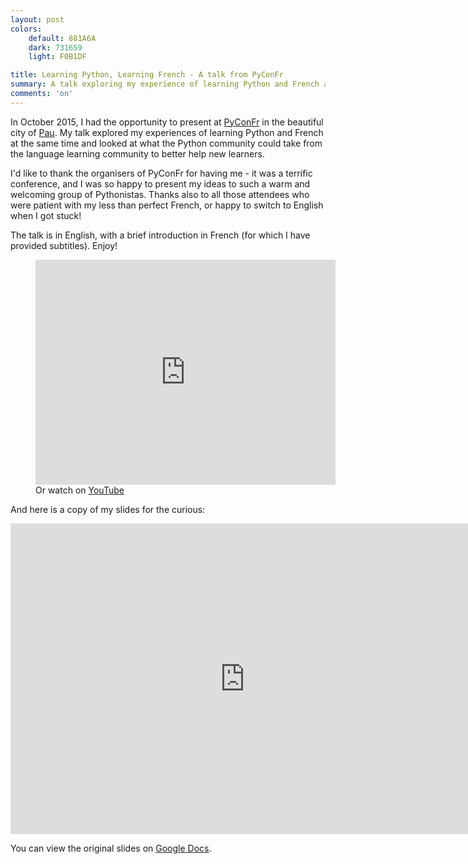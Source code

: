 ```yaml
---
layout: post
colors:
    default: 881A6A
    dark: 731659
    light: F0B1DF

title: Learning Python, Learning French - A talk from PyConFr
summary: A talk exploring my experience of learning Python and French at the same time. Presented at [PyConFr](http://www.pycon.fr/2015/).
comments: 'on'
---
```


In October 2015, I had the opportunity to present at [PyConFr](http://www.pycon.fr/2015/) in the beautiful city of [Pau](https://en.wikipedia.org/wiki/Pau,_Pyr%C3%A9n%C3%A9es-Atlantiques). My talk explored my experiences of learning Python and French at the same time and looked at what the Python community could take from the language learning community to better help new learners.

I'd like to thank the organisers of PyConFr for having me - it was a terrific conference, and I was so happy to present my ideas to such a warm and welcoming group of Pythonistas. Thanks also to all those attendees who were patient with my less than perfect French, or happy to switch to English when I got stuck!

The talk is in English, with a brief introduction in French (for which I have provided subtitles). Enjoy!

<figure class="img-figure centered">
    <iframe width="480" height="360" src="https://www.youtube.com/embed/n2WjDQaowBo?rel=0" frameborder="0" allowfullscreen></iframe>
    <figcaption>Or watch on <a href="https://www.youtube.com/watch?v=n2WjDQaowBo">YouTube</a></figcaption>
</figure>


And here is a copy of my slides for the curious:

<iframe src="https://docs.google.com/presentation/d/1OiFhksppWqe_YAwx0OwAkocDCFeHmm5mQhvsjav35kQ/embed?start=false&loop=false&delayms=60000" frameborder="0" width="750" height="497" allowfullscreen="true" mozallowfullscreen="true" webkitallowfullscreen="true"></iframe>

You can view the original slides on [Google Docs](https://docs.google.com/presentation/d/1OiFhksppWqe_YAwx0OwAkocDCFeHmm5mQhvsjav35kQ/edit?usp=sharing).
